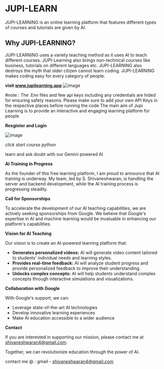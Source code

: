 # JUPI-LEARN
JUPI-LEARNING is an online learning platform that features different types of courses and tutorials are given by AI.

## Why JUPI-LEARNING?
JUPI-LEARNING uses a variety teaching method as it uses AI to teach different courses. JUPI-Learning also brings non-technical courses like business, tutorials on different languages etc. JUPI-LEARNING also destroys the myth that older citizen cannot learn coding. JUPI-LEARNING makes coding easy for every category of people.


**visit www.jupilearning.app**
![image](https://github.com/shivaneshwaran/JUPI-LEARN/assets/139312889/af8d6a18-a466-44e6-bf4d-1de3d699b6ae)

#note : The .Env files and few api keys including any credentials are hided for ensuring safety  reasons. Please make sure to add your own API Keys in the respective places before running the code
The main aim of Jupi Learning is to provide an interactive and engaging learning platform for people 

**Resgister and Login**

![image](https://github.com/shivaneshwaran/JUPI-LEARN/assets/139312889/06fbdd4a-2c92-45ba-90a7-b2dfe46dff64)

*click start course python* 

learn and ask doubt with our Gemini powered AI 

**AI Training in Progress**

As the founder of this free learning platform, I am proud to announce that AI training is underway. My team, led by S. Shivaneshwaran, is handling the server and backend development, while the AI training process is progressing steadily.

**Call for Sponsorships**

To accelerate the development of our AI teaching capabilities, we are actively seeking sponsorships from Google. We believe that Google's expertise in AI and machine learning would be invaluable in enhancing our platform's capabilities.

**Vision for AI Teaching**

Our vision is to create an AI-powered learning platform that:

* **Generates personalized videos:** AI will generate video content tailored to students' individual needs and learning styles.
* **Provides real-time feedback:** AI will analyze student progress and provide personalized feedback to improve their understanding.
* **Unlocks complex concepts:** AI will help students understand complex concepts through interactive simulations and visualizations.

**Collaboration with Google**

With Google's support, we can:

* Leverage state-of-the-art AI technologies
* Develop innovative learning experiences
* Make AI education accessible to a wider audience

**Contact**

If you are interested in supporting our mission, please contact me at shivaneshwaran4@gmail.com.

Together, we can revolutionize education through the power of AI.

contact me @ : gmail - shivaneshwaran4@gmail.com 
